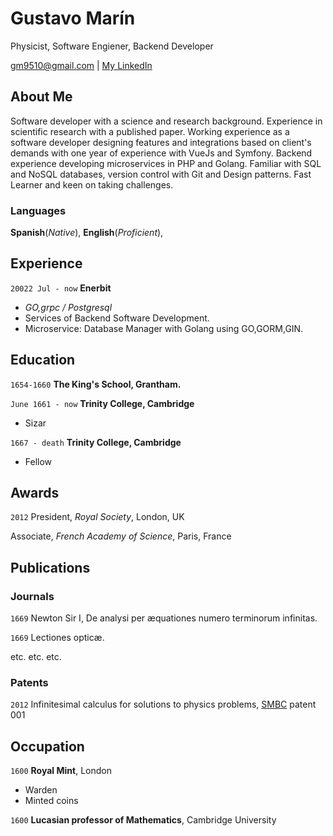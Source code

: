 <!-- ---
layout: cv
title: Isaac Newtons's CV
--- -->
# Gustavo Marín
Physicist, Software Engiener, Backend Developer

<div id="webaddress">
<a href="gm9510@gmail.com">gm9510@gmail.com</a>
| <a href="https://www.linkedin.com/in/gustavo-mar%C3%ADn-a1332110/">My LinkedIn</a>
</div>


## About Me
Software developer with a science and research background. Experience in scientific research with a published paper. Working experience as a software developer designing features and integrations based on client's demands with one year of experience with VueJs and Symfony. Backend experience developing microservices in PHP and Golang. Familiar with SQL and NoSQL databases, version control with Git and Design patterns. Fast Learner and keen on taking challenges.

### Languages

__Spanish__(*Native*),  __English__(*Proficient*), 


## Experience
`20022 Jul - now`
__Enerbit__

- _GO,grpc / Postgresql_
- Services of Backend Software Development.
- Microservice: Database Manager with Golang using GO,GORM,GIN.


## Education

`1654-1660`
__The King's School, Grantham.__

`June 1661 - now`
__Trinity College, Cambridge__

- Sizar

`1667 - death`
__Trinity College, Cambridge__

- Fellow



## Awards

`2012`
President, *Royal Society*, London, UK

Associate, *French Academy of Science*, Paris, France



## Publications

<!-- A list is also available [online](http://scholar.google.co.uk/citations?user=LTOTl0YAAAAJ) -->

### Journals

`1669`
Newton Sir I, De analysi per æquationes numero terminorum infinitas. 

`1669`
Lectiones opticæ.

etc. etc. etc.

### Patents

`2012`
Infinitesimal calculus for solutions to physics problems, [SMBC](http://www.techdirt.com/articles/20121011/09312820678/if-patents-had-been-around-time-newton.shtml) patent 001


## Occupation

`1600`
__Royal Mint__, London

- Warden
- Minted coins

`1600`
__Lucasian professor of Mathematics__, Cambridge University



<!-- ### Footer
Last updated: May 2013 -->